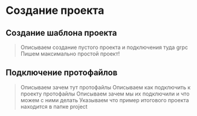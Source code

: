 # Создание проекта

## Создание шаблона проекта

> Описываем создание пустого проекта и подключения туда grpc
> Пишем максимально простой проект!

## Подключение протофайлов

> Описываем зачем тут протофайлы
> Описываем как подключить к проекту протофайлы
> Описываем зачем мы их подключили и что можем с ними делать
> Указываем что пример итогового проекта находится в папке project
